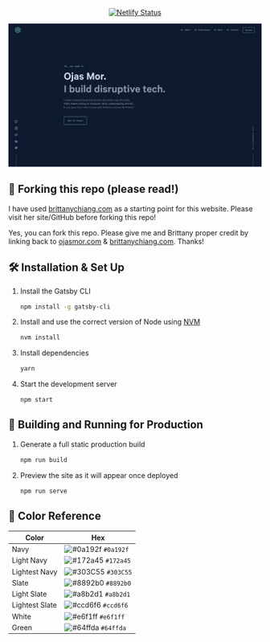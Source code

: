 
<p align="center">
  <a href="https://app.netlify.com/sites/pensive-goldwasser-429cf4/deploys" target="_blank">
    <img src="https://api.netlify.com/api/v1/badges/38dce932-392f-4ec1-a28d-0c784a2dfb7a/deploy-status" alt="Netlify Status" />
  </a>
</p>

![demo](https://raw.githubusercontent.com/ojasmor/Portfolio-Website/main/static/og.png)

## 🚨 Forking this repo (please read!)

I have used [brittanychiang.com](https://brittanychiang.com) as a starting point for this website. Please visit her site/GitHub before forking this repo!

Yes, you can fork this repo. Please give me and Brittany proper credit by linking back to [ojasmor.com](https://ojasmor.com) & [brittanychiang.com](https://brittanychiang.com). Thanks!

## 🛠 Installation & Set Up

1. Install the Gatsby CLI

   ```sh
   npm install -g gatsby-cli
   ```

2. Install and use the correct version of Node using [NVM](https://github.com/nvm-sh/nvm)

   ```sh
   nvm install
   ```

3. Install dependencies

   ```sh
   yarn
   ```

4. Start the development server

   ```sh
   npm start
   ```

## 🚀 Building and Running for Production

1. Generate a full static production build

   ```sh
   npm run build
   ```

1. Preview the site as it will appear once deployed

   ```sh
   npm run serve
   ```

## 🎨 Color Reference

| Color          | Hex                                                                |
| -------------- | ------------------------------------------------------------------ |
| Navy           | ![#0a192f](https://via.placeholder.com/10/0a192f?text=+) `#0a192f` |
| Light Navy     | ![#172a45](https://via.placeholder.com/10/0a192f?text=+) `#172a45` |
| Lightest Navy  | ![#303C55](https://via.placeholder.com/10/303C55?text=+) `#303C55` |
| Slate          | ![#8892b0](https://via.placeholder.com/10/8892b0?text=+) `#8892b0` |
| Light Slate    | ![#a8b2d1](https://via.placeholder.com/10/a8b2d1?text=+) `#a8b2d1` |
| Lightest Slate | ![#ccd6f6](https://via.placeholder.com/10/ccd6f6?text=+) `#ccd6f6` |
| White          | ![#e6f1ff](https://via.placeholder.com/10/e6f1ff?text=+) `#e6f1ff` |
| Green          | ![#64ffda](https://via.placeholder.com/10/64ffda?text=+) `#64ffda` |
